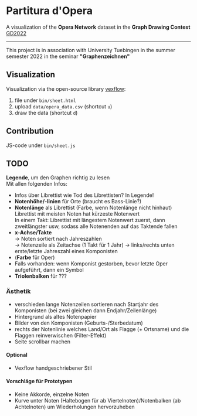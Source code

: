 # Partitura d'Opera

A visualization of the **Opera Network** dataset in the **Graph Drawing Contest** [GD2022](http://mozart.diei.unipg.it/gdcontest/contest2022/contest.html)  

---

This project is in association with University Tuebingen in the summer semester 2022 in the seminar **"Graphenzeichnen"**

## Visualization

Visualization via the open-source library [vexflow](https://github.com/0xfe/vexflow):
1. file under `bin/sheet.html`  
1. upload `data/opera_data.csv` (shortcut `u`)
1. draw the data (shortcut `d`)

## Contribution

JS-code under `bin/sheet.js`

## TODO

**Legende**, um den Graphen richtig zu lesen  
Mit allen folgenden Infos:
- Infos über Librettist wie Tod des Librettisten? In Legende!  
- **Notenhöhe/-linien** für Orte (braucht es Bass-Linie?)
- **Notenlänge** als Librettist (Farbe, wenn Notenlänge nicht hinhaut)  
	Librettist mit meisten Noten hat kürzeste Notenwert  
	In einem Takt: Librettist mit längestem Notenwert zuerst, dann zweitlängster usw, sodass alle Notenenden auf das Taktende fallen
- **x-Achse/Takte**  
	-> Noten sortiert nach Jahreszahlen  
	-> Notenzeile als Zeitachse (1 Takt für 1 Jahr)
	-> links/rechts unten erste/letzte Jahreszahl eines Komponisten
- (**Farbe** für Oper)
- Falls vorhanden: wenn Komponist gestorben, bevor letzte Oper aufgeführt, dann ein Symbol
- **Triolenbalken** für ???

### Ästhetik

- verschieden lange Notenzeilen sortieren nach Startjahr des Komponisten (bei zwei gleichen dann Endjahr/Zeilenlänge)
- Hintergrund als altes Notenpapier
- Bilder von den Komponisten (Geburts-/Sterbedatum)
- rechts der Notenlinie welches Land/Ort als Flagge (+ Ortsname) und die Flaggen reinverwischen (Filter-Effekt)
- Seite scrollbar machen

#### Optional
- Vexflow handgeschriebener Stil

#### Vorschläge für Prototypen
- Keine Akkorde, einzelne Noten
- Kurve unter Noten (Haltebogen für ab Viertelnoten)/Notenbalken (ab Achtelnoten) um Wiederholungen hervorzuheben

